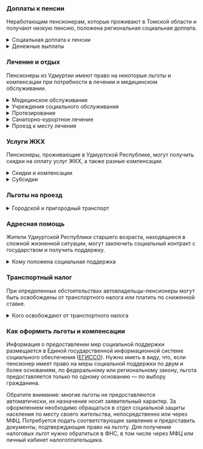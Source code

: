 ### Доплаты к пенсии
Неработающим пенсионерам, которые проживают в Томской области и получают низкую пенсию, положена региональная социальная доплата.
<details>
<summary>Социальная доплата к пенсии</summary>
В Удмуртской Республике региональный прожиточный минимум пенсионера ниже общефедерального. Поэтому неработающим пенсионерам с низким размером пенсии производится федеральная социальная доплата к пенсии до прожиточного минимума пенсионера в РФ. В 2021 году эта сумма составляет 10 022 рубля. 

Для назначения указанной выплаты в настоящее время необходимо обращаться в территориальное отделение Пенсионного фонда (ПФР) по месту своего жительства. С 2022 года доплата будет назначаться автоматически, по данным ПФР.
</details>
<details>
<summary>Денежные выплаты</summary>
Если пенсионер относится к льготной категории, ему полагается ежемесячная денежная выплата (ЕДВ), которую регулярно индексируют.

В [Удмуртии](https://docs.cntd.ru/document/960008462) ветеранам труда полагается ЕДВ в сумме 435 рублей, а труженикам тыла, реабилитированным и пострадавшим от репрессий — 660 рублей. Пенсионерам, родившимся до 1 января 1938 года и имеющим награждения и поощрения за трудовые заслуги, ежемесячно выплачивается 500 рублей. Родившиеся до 1 января 1946 года [получают](https://docs.cntd.ru/document/428614118) ЕДВ 300 рублей, если выработали нужный стаж: проработавшие по профессиям, включённым в [Список №1](http://www.consultant.ru/document/cons_doc_LAW_136448/349d985f849c2c49d8f9f36a9c00ee03f688edf3/), — 35 лет (мужчины) и 30 лет (женщины); по [Списку №2](http://www.consultant.ru/document/cons_doc_LAW_136448/d98490134af413394c50a22ccba18e2784afb6a1/), — 40 лет (мужчины) и 35 (женщины); на иных работах — при наличии награждений или поощрений за труд при стаже 45 лет (мужчины) и 40 лет (женщины).
</details>

### Лечение и отдых
Пенсионеры из Удмуртии имеют право на некоторые льготы и компенсации при потребности в лечении и медицинском обслуживании.
<details>
<summary>Медицинское обслуживание</summary>
[Удмуртские](https://docs.cntd.ru/document/960008462) ветераны труда и труженики тыла сохраняют обслуживание в поликлиниках и других медицинских учреждениях, к которым они были прикреплены в период работы до выхода на пенсию. Вне очереди принимаются для оказания медпомощи ветераны труда, труженики тыла, реабилитированные и пострадавшие пенсионеры.
</details>
<details>
<summary> Учреждения социального обслуживания </summary>
Внеочередной приём в дома-интернаты для престарелых и инвалидов, учреждения социального обслуживания предоставляется труженикам тыла, реабилитированным и пострадавшим от репрессий пенсионерам.
</details>
<details>
<summary>Протезирование</summary>
В Удмуртии за счёт средств регионального бюджета зубопротезирование получают труженики тыла, реабилитированные и пострадавшие от репрессий, а также пенсионеры, [родившиеся](https://docs.cntd.ru/document/428614118) до 31 декабря 1946 года и имеющие награждения и поощрения за трудовые заслуги. Льгота не распространяется на протезы из драгоценных металлов и металлокерамики. Удмуртским труженикам тыла полагается также бесплатное обеспечение иными протезами и протезно-ортопедическими изделиями.

Малообеспеченные удмуртские пенсионеры, не имеющие инвалидности, бесплатно [обеспечиваются](https://docs.cntd.ru/document/960008462) протезно-ортопедическими изделиями (кроме зубных), если нуждаются в них по медицинским показаниям. Льгота полагается, если среднедушевой доход семьи пенсионера не превышает два прожиточных минимума.
</details>
<details>
<summary>Санаторно-курортное лечение</summary>
Первоочередное получение путёвок на санаторно-курортное лечение и отдых полагается реабилитированным и пострадавшим от репрессий пенсионерам Удмуртской Республики.
</details>
<details>
<summary>Проезд к месту лечения</summary>
В Удмуртской Республике ветераны труда, реабилитированные и пострадавшие от репрессий пенсионеры, а также инвалиды имеют право [бесплатного проезда](https://docs.cntd.ru/document/960009233) к месту лечения, диагностики и реабилитации и обратно на основании направления медицинской организации.
</details>

### Услуги ЖКХ
Пенсионеры, проживающие в Удмуртской Республике, могут получить скидки на оплату услуг ЖКХ, а также разные компенсации. 
<details>
<summary>Скидки и компенсации</summary>
[Удмуртским](https://docs.cntd.ru/document/960008462) ветеранам труда, реабилитированным и пострадавшим от репрессий пенсионерам компенсируется 50% оплаты за жилое помещение и коммунальные услуги. Возврату подлежит половина взносов за капремонт, а также льгота предоставляется иждивенцам ветерана труда (на 15% затрат).

Одинокие неработающие пенсионеры по достижении 70 лет освобождаются от взносов на капремонт на 50%, а с 80-летнего возраста — полностью. Льгота распространяется также на граждан указанного возраста, семья которых состоит из неработающих граждан пенсионного возраста (мужчины — старше 60 лет, женщины — 55) и (или) инвалидов I и II групп.
</details>
<details>
<summary>Субсидии</summary>
Пенсионеры могут получить субсидию на оплату услуг ЖКХ при тратах на «коммуналку» более 22% совокупного дохода семьи.
</details>

### Льготы на проезд
<details>
<summary>Городской и пригородный транспорт</summary>
В Удмуртии пенсионерам [предоставляется](https://docs.cntd.ru/document/428600389) скидка 50% от стоимости проезда в автобусах пригородного сообщения в период с 1 мая по 1 октября. Ветераны труда, труженики тыла, реабилитированные и пострадавшие от репрессий пенсионеры, инвалиды для поездок на наземном электрическом и автомобильном транспорте общего пользования (кроме такси) на маршрутах городского и пригородного сообщения [приобретают](https://docs.cntd.ru/document/960009137) социальный проездной билет. 
</details>

### Адресная помощь
Жители Удмуртской Республики старшего возраста, находящиеся в сложной жизненной ситуации, могут заключить социальный контракт с государством и получить поддержку.
<details>
<summary>Кому положена социальная поддержка</summary>
Пенсионерам, оказавшимся в трудной жизненной ситуации по не зависящим от них причинам или в связи со стихийным бедствием, экстремальной ситуацией, оказывается адресная помощь. Она предоставляется путём выплаты пособий либо в натуральной форме (обеспечение одеждой, обувью, лекарствами, организация лечения и ухода, проведение ремонта жилья или установка приборов учёта и пр.). С нуждающимися пенсионерами может быть заключён социальный контракт.
</details>

### Транспортный налог
При определенных обстоятельствах автовладельцы-пенсионеры могут быть освобождены от транспортного налога или платить по сниженной ставке. 
<details>
<summary>Кого освобождают от транспортного налога</summary>
В [Удмуртской Республике](https://www.nalog.ru/rn77/service/tax/d1105532/) пенсионеры и мужчины старше 60 лет, женщины — 55 лет уплачивают налог в размере 50%. Ветераны ВОВ и пострадавшие от радиации освобождены от него полностью. Льгота распространяется на один легковой автомобиль мощностью не более 150 л. с.
</details>

### Как оформить льготы и компенсации 
Информация о предоставлении мер социальной поддержки размещается в Единой государственной информационной системе социального обеспечения ([ЕГИССО](http://egisso.ru/site/client/#/)). Нужно иметь в виду, что, если пенсионер имеет право на меры социальной поддержки по двум и более основаниям, по федеральному или региональному закону, льгота предоставляется только по одному основанию — по выбору гражданина.

Обратите внимание: многие льготы не предоставляются автоматически, их назначение носит заявительный характер. За оформлением необходимо обращаться в отдел социальной защиты населения по месту своего жительства, непосредственно или через МФЦ. Потребуется подать соответствующее заявление и предоставить документы, подтверждающие право на льготу. Для получения налоговых льгот нужно обратиться в ФНС, в том числе через МФЦ или личный кабинет налогоплательщика.
